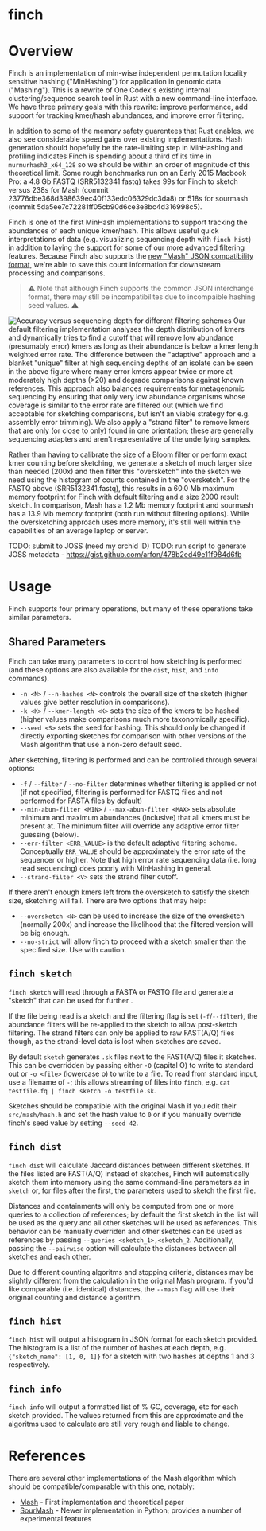 # finch #

# Overview #

Finch is an implementation of min-wise independent permutation locality sensitive hashing ("MinHashing") for application in genomic data ("Mashing").
This is a rewrite of One Codex's existing internal clustering/sequence search tool in Rust with a new command-line interface.
We have three primary goals with this rewrite: improve performance, add support for tracking kmer/hash abundances, and improve error filtering.

In addition to some of the memory safety guarentees that Rust enables, we also see considerable speed gains over existing implementations.
Hash generation should hopefully be the rate-limiting step in MinHashing and profiling indicates Finch is spending about a third of its time in `murmurhash3_x64_128` so we should be within an order of magnitude of this theoretical limit.
Some rough benchmarks run on an Early 2015 Macbook Pro: a 4.8 Gb FASTQ (SRR5132341.fastq) takes 99s for Finch to sketch versus 238s for Mash (commit 23776dbe368d398639ec40f133edc06329dc3da8) or 518s for sourmash (commit 5da5ee7c72281ff05cb90d6ce3e8bc4d316998c5).

Finch is one of the first MinHash implementations to support tracking the abundances of each unique kmer/hash.
This allows useful quick interpretations of data (e.g. visualizing sequencing depth with `finch hist`) in addition to laying the support for some of our more advanced filtering features.
Because Finch also supports the [new "Mash" JSON compatibility format](https://github.com/marbl/Mash/blob/master/src/mash/schema-1.0.0.json), we're able to save this count information for downstream processing and comparisons.

 > :warning: Note that although Finch supports the common JSON interchange format, there may still be incompatibilites due to incompaible hashing seed values. :warning:

![Accuracy versus sequencing depth for different filtering schemes](paper/depth_distances.png)
Our default filtering implementation analyses the depth distribution of kmers and dynamically tries to find a cutoff that will remove low abundance (presumably error) kmers as long as their abundance is below a kmer length weighted error rate.
The difference between the "adaptive" approach and a blanket "unique" filter at high sequencing depths of an isolate can be seen in the above figure where many error kmers appear twice or more at moderately high depths (>20) and degrade comparisons against known references.
This approach also balances requirements for metagenomic sequencing by ensuring that only very low abundance organisms whose coverage is similar to the error rate are filtered out (which we find acceptable for sketching comparisons, but isn't an viable strategy for e.g. assembly error trimming).
We also apply a "strand filter" to remove kmers that are only (or close to only) found in one orientation; these are generally sequencing adapters and aren't representative of the underlying samples.

Rather than having to calibrate the size of a Bloom filter or perform exact kmer counting before sketching, we generate a sketch of much larger size than needed (200x) and then filter this "oversketch" into the sketch we need using the histogram of counts contained in the "oversketch".
For the FASTQ above (SRR5132341.fastq), this results in a 60.0 Mb maximum memory footprint for Finch with default filtering and a size 2000 result sketch.
In comparison, Mash has a 1.2 Mb memory footprint and sourmash has a 13.9 Mb memory footprint (both run without filtering options).
While the oversketching approach uses more memory, it's still well within the capabilities of an average laptop or server.


TODO: submit to JOSS (need my orchid ID)
   TODO: run script to generate JOSS metadata - https://gist.github.com/arfon/478b2ed49e11f984d6fb

# Usage #

Finch supports four primary operations, but many of these operations take similar parameters.

## Shared Parameters ##

Finch can take many parameters to control how sketching is performed (and these options are also available for the `dist`, `hist`, and `info` commands).
 - `-n <N>` / `--n-hashes <N>` controls the overall size of the sketch (higher values give better resolution in comparisons).
 - `-k <K>` / `--kmer-length <K>` sets the size of the kmers to be hashed (higher values make comparisons much more taxonomically specific).
 - `--seed <S>` sets the seed for hashing. This should only be changed if directly exporting sketches for comparison with other versions of the Mash algorithm that use a non-zero default seed.

After sketching, filtering is performed and can be controlled through several options:
 - `-f` / `--filter` / `--no-filter` determines whether filtering is applied or not (if not specified, filtering is performed for FASTQ files and not performed for FASTA files by default)
 - `--min-abun-filter <MIN>` / `--max-abun-filter <MAX>` sets absolute minimum and maximum abundances (inclusive) that all kmers must be present at. The minimum filter will override any adaptive error filter guessing (below).
 - `--err-filter <ERR_VALUE>` is the default adaptive filtering scheme. Conceptually `ERR_VALUE` should be approximately the error rate of the sequencer or higher. Note that high error rate sequencing data (i.e. long read sequencing) does poorly with MinHashing in general.
 - `--strand-filter <V>` sets the strand filter cutoff.

If there aren't enough kmers left from the oversketch to satisfy the sketch size, sketching will fail.
There are two options that may help:
 - `--oversketch <N>` can be used to increase the size of the oversketch (normally 200x) and increase the likelihood that the filtered version will be big enough.
 - `--no-strict` will allow finch to proceed with a sketch smaller than the specified size. Use with caution.


## `finch sketch` ##

`finch sketch` will read through a FASTA or FASTQ file and generate a "sketch" that can be used for further .

If the file being read is a sketch and the filtering flag is set (`-f`/`--filter`), the abundance filters will be re-applied to the sketch to allow post-sketch filtering.
The strand filters can only be applied to raw FAST(A/Q) files though, as the strand-level data is lost when sketches are saved.


By default `sketch` generates `.sk` files next to the FAST(A/Q) files it sketches.
This can be overridden by passing either `-O` (capital O) to write to standard out or `-o <file>` (lowercase o) to write to a file.
To read from standard input, use a filename of `-`; this allows streaming of files into `finch`, e.g. `cat testfile.fq | finch sketch -o testfile.sk`.

Sketches should be compatible with the original Mash if you edit their `src/mash/hash.h` and set the hash value to `0` or if you manually override finch's seed value by setting `--seed 42`.

## `finch dist` ##

`finch dist` will calculate Jaccard distances between different sketches.
If the files listed are FAST(A/Q) instead of sketches, Finch will automatically sketch them into memory using the same command-line parameters as in `sketch` or, for files after the first, the parameters used to sketch the first file.

Distances and containments will only be computed from one or more queries to a collection of references; by default the first sketch in the list will be used as the query and all other sketches will be used as references.
This behavior can be manually overriden and other sketches can be used as references by passing `--queries <sketch_1>,<sketch_2`.
Additionally, passing the `--pairwise` option will calculate the distances between all sketches and each other.

Due to different counting algoritms and stopping criteria, distances may be slightly different from the calculation in the original Mash program.
If you'd like comparable (i.e. identical) distances, the `--mash` flag will use their original counting and distance algorithm.

## `finch hist` ##

`finch hist` will output a histogram in JSON format for each sketch provided.
The histogram is a list of the number of hashes at each depth, e.g. `{"sketch_name": [1, 0, 1]}` for a sketch with two hashes at depths 1 and 3 respectively.

## `finch info` ##

`finch info` will output a formatted list of % GC, coverage, etc for each sketch provided.
The values returned from this are approximate and the algoritms used to calculate are still very rough and liable to change.


# References #

There are several other implementations of the Mash algorithm which should be compatible/comparable with this one, notably:
 - [Mash](https://github.com/marbl/Mash) - First implementation and theoretical paper
 - [SourMash](https://github.com/dib-lab/sourmash) - Newer implementation in Python; provides a number of experimental features
